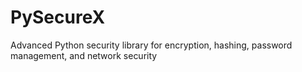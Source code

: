 # PySecureX
Advanced Python security library for encryption, hashing, password management, and network security
